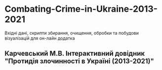 # Combating-Crime-in-Ukraine-2013-2021
Вхідні дані, скрипти збирання, очищення, обробки та побудови візуалізацій для он-лайн додатка  
## Карчевський М.В. Інтерактивний довідник  "Протидія злочинності в Україні (2013-2021)"
